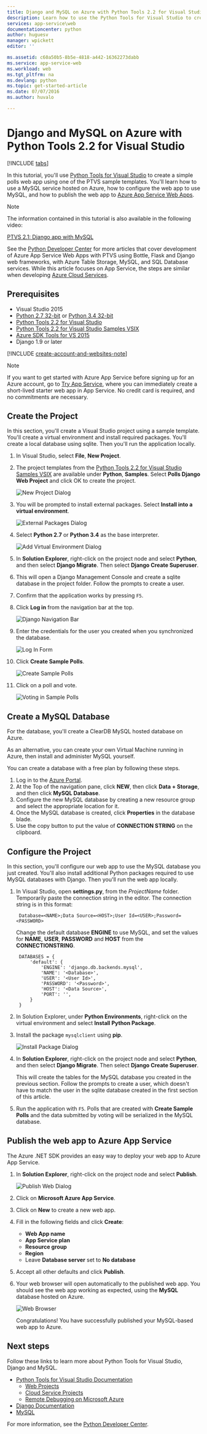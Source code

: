 ```yaml
---
title: Django and MySQL on Azure with Python Tools 2.2 for Visual Studio
description: Learn how to use the Python Tools for Visual Studio to create a Django web app that stores data in a MySQL database instance and deploy it to Azure App Service Web Apps.
services: app-service\web
documentationcenter: python
author: huguesv
manager: wpickett
editor: ''

ms.assetid: c60a50b5-8b5e-4818-a442-16362273dabb
ms.service: app-service-web
ms.workload: web
ms.tgt_pltfrm: na
ms.devlang: python
ms.topic: get-started-article
ms.date: 07/07/2016
ms.author: huvalo

---
```

# Django and MySQL on Azure with Python Tools 2.2 for Visual Studio
[!INCLUDE [tabs](../../includes/app-service-web-get-started-nav-tabs.md)]

In this tutorial, you'll use [Python Tools for Visual Studio](https://www.visualstudio.com/vs/python) to create a simple polls web app using one of the PTVS sample templates. You'll learn how to use a MySQL service hosted on Azure, how to configure the web app to use MySQL, and how to publish the web app to [Azure App Service Web Apps](http://go.microsoft.com/fwlink/?LinkId=529714).

> [!NOTE]
> The information contained in this tutorial is also available in the following video:
> 
> [PTVS 2.1: Django app with MySQL][video]
> 
> 

See the [Python Developer Center] for more articles that cover development of Azure App Service Web Apps with PTVS using Bottle, Flask and Django web frameworks, with Azure Table Storage, MySQL, and SQL Database services. While this article focuses on App Service, the steps are similar when developing [Azure Cloud Services].

## Prerequisites
* Visual Studio 2015
* [Python 2.7 32-bit] or [Python 3.4 32-bit]
* [Python Tools 2.2 for Visual Studio]
* [Python Tools 2.2 for Visual Studio Samples VSIX]
* [Azure SDK Tools for VS 2015]
* Django 1.9 or later

[!INCLUDE [create-account-and-websites-note](../../includes/create-account-and-websites-note.md)]

<!-- This note should not render as part of the the previous include. -->

> [!NOTE]
> If you want to get started with Azure App Service before signing up for an Azure account, go to [Try App Service](http://go.microsoft.com/fwlink/?LinkId=523751), where you can immediately create a short-lived starter web app in App Service. No credit card is required, and no commitments are necessary.
> 
> 

## Create the Project
In this section, you'll create a Visual Studio project using a sample template. You'll create a virtual environment and install required packages. You'll create a local database using sqlite. Then you'll run the application locally.

1. In Visual Studio, select **File**, **New Project**.
2. The project templates from the [Python Tools 2.2 for Visual Studio Samples VSIX] are available under **Python**, **Samples**. Select **Polls Django Web Project** and click OK to create the project.
   
    ![New Project Dialog](./media/web-sites-python-ptvs-django-mysql/PollsDjangoNewProject.png)
3. You will be prompted to install external packages. Select **Install into a virtual environment**.
   
    ![External Packages Dialog](./media/web-sites-python-ptvs-django-mysql/PollsDjangoExternalPackages.png)
4. Select **Python 2.7** or **Python 3.4** as the base interpreter.
   
    ![Add Virtual Environment Dialog](./media/web-sites-python-ptvs-django-mysql/PollsCommonAddVirtualEnv.png)
5. In **Solution Explorer**, right-click on the project node and select **Python**, and then select **Django Migrate**.  Then select **Django Create Superuser**.
6. This will open a Django Management Console and create a sqlite database in the project folder. Follow the prompts to create a user.
7. Confirm that the application works by pressing `F5`.
8. Click **Log in** from the navigation bar at the top.
   
    ![Django Navigation Bar](./media/web-sites-python-ptvs-django-mysql/PollsDjangoCommonBrowserLocalMenu.png)
9. Enter the credentials for the user you created when you synchronized the database.
   
    ![Log In Form](./media/web-sites-python-ptvs-django-mysql/PollsDjangoCommonBrowserLocalLogin.png)
10. Click **Create Sample Polls**.
    
     ![Create Sample Polls](./media/web-sites-python-ptvs-django-mysql/PollsDjangoCommonBrowserNoPolls.png)
11. Click on a poll and vote.
    
     ![Voting in Sample Polls](./media/web-sites-python-ptvs-django-mysql/PollsDjangoSqliteBrowser.png)

## Create a MySQL Database
For the database, you'll create a ClearDB MySQL hosted database on Azure.

As an alternative, you can create your own Virtual Machine running in Azure, then install and administer MySQL yourself.

You can create a database with a free plan by following these steps.

1. Log in to the [Azure Portal].
2. At the Top of the navigation pane, click **NEW**, then click **Data + Storage**, and then click **MySQL Database**.
3. Configure the new MySQL database by creating a new resource group and select the appropriate location for it.
4. Once the MySQL database is created, click **Properties** in the database blade.
5. Use the copy button to put the value of **CONNECTION STRING** on the clipboard.

## Configure the Project
In this section, you'll configure our web app to use the MySQL database you just created. You'll also install additional Python packages required to use MySQL databases with Django. Then you'll run the web app locally.

1. In Visual Studio, open **settings.py**, from the *ProjectName* folder. Temporarily paste the connection string in the editor. The connection string is in this format:
   
        Database=<NAME>;Data Source=<HOST>;User Id=<USER>;Password=<PASSWORD>
   
    Change the default database **ENGINE** to use MySQL, and set the values for **NAME**, **USER**, **PASSWORD** and **HOST** from the **CONNECTIONSTRING**.
   
        DATABASES = {
            'default': {
                'ENGINE': 'django.db.backends.mysql',
                'NAME': '<Database>',
                'USER': '<User Id>',
                'PASSWORD': '<Password>',
                'HOST': '<Data Source>',
                'PORT': '',
            }
        }
2. In Solution Explorer, under **Python Environments**, right-click on the virtual environment and select **Install Python Package**.
3. Install the package `mysqlclient` using **pip**.
   
    ![Install Package Dialog](./media/web-sites-python-ptvs-django-mysql/PollsDjangoMySQLInstallPackage.png)
4. In **Solution Explorer**, right-click on the project node and select **Python**, and then select **Django Migrate**.  Then select **Django Create Superuser**.
   
    This will create the tables for the MySQL database you created in the previous section. Follow the prompts to create a user, which doesn't have to match the user in the sqlite database created in the first section of this article.
5. Run the application with `F5`. Polls that are created with **Create Sample Polls** and the data submitted by voting will be serialized in the MySQL database.

## Publish the web app to Azure App Service
The Azure .NET SDK provides an easy way to deploy your web app to Azure App Service.

1. In **Solution Explorer**, right-click on the project node and select **Publish**.
   
    ![Publish Web Dialog](./media/web-sites-python-ptvs-django-mysql/PollsCommonPublishWebSiteDialog.png)
2. Click on **Microsoft Azure App Service**.
3. Click on **New** to create a new web app.
4. Fill in the following fields and click **Create**:
   
   * **Web App name**
   * **App Service plan**
   * **Resource group**
   * **Region**
   * Leave **Database server** set to **No database**
5. Accept all other defaults and click **Publish**.
6. Your web browser will open automatically to the published web app. You should see the web app working as expected, using the **MySQL** database hosted on Azure.
   
    ![Web Browser](./media/web-sites-python-ptvs-django-mysql/PollsDjangoAzureBrowser.png)
   
    Congratulations! You have successfully published your MySQL-based web app to Azure.

## Next steps
Follow these links to learn more about Python Tools for Visual Studio, Django and MySQL.

* [Python Tools for Visual Studio Documentation]
  * [Web Projects]
  * [Cloud Service Projects]
  * [Remote Debugging on Microsoft Azure]
* [Django Documentation]
* [MySQL]

For more information, see the [Python Developer Center](https://azure.microsoft.com/develop/python/).

<!--Link references-->

[Python Developer Center]: /develop/python/
[Azure Cloud Services]: ../cloud-services/cloud-services-python-ptvs.md

<!--External Link references-->

[Azure Portal]: https://portal.azure.com
[Python Tools for Visual Studio]: https://www.visualstudio.com/vs/python/
[Python Tools 2.2 for Visual Studio]: http://go.microsoft.com/fwlink/?LinkID=624025
[Python Tools 2.2 for Visual Studio Samples VSIX]: http://go.microsoft.com/fwlink/?LinkID=624025
[Azure SDK Tools for VS 2015]: http://go.microsoft.com/fwlink/?LinkId=518003
[Python 2.7 32-bit]: http://go.microsoft.com/fwlink/?LinkId=517190
[Python 3.4 32-bit]: http://go.microsoft.com/fwlink/?LinkId=517191
[Python Tools for Visual Studio Documentation]: http://aka.ms/ptvsdocs
[Remote Debugging on Microsoft Azure]: http://go.microsoft.com/fwlink/?LinkId=624026
[Web Projects]: http://go.microsoft.com/fwlink/?LinkId=624027
[Cloud Service Projects]: http://go.microsoft.com/fwlink/?LinkId=624028
[Django Documentation]: https://www.djangoproject.com/
[MySQL]: http://www.mysql.com/
[video]: http://youtu.be/oKCApIrS0Lo
